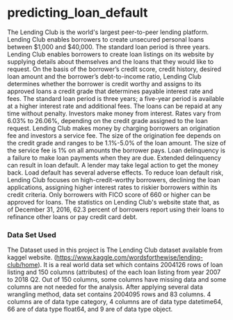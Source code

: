 # predicting_loan_default

The Lending Club is the world's largest peer-to-peer lending platform. Lending Club enables borrowers to create unsecured personal loans between $1,000 and $40,000. The standard loan period is three years. Lending Club enables borrowers to create loan listings on its website by supplying details about themselves and the loans that they would like to request. On the basis of the borrower’s credit score, credit history, desired loan amount and the borrower’s debt-to-income ratio, Lending Club determines whether the borrower is credit worthy and assigns to its approved loans a credit grade that determines payable interest rate and fees. The standard loan period is three years; a five-year period is available at a higher interest rate and additional fees. The loans can be repaid at any time without penalty.
Investors make money from interest. Rates vary from 6.03% to 26.06%, depending on the credit grade assigned to the loan request. Lending Club makes money by charging borrowers an origination fee and investors a service fee. The size of the origination fee depends on the credit grade and ranges to be 1.1%-5.0% of the loan amount. The size of the service fee is 1% on all amounts the borrower pays.
Loan delinquency is a failure to make loan payments when they are due. Extended delinquency can result in loan default. A lender may take legal action to get the money back. Load default has several adverse effects.
To reduce loan default risk, Lending Club focuses on high-credit-worthy borrowers, declining the loan applications, assigning higher interest rates to riskier borrowers within its credit criteria. Only borrowers with FICO score of 660 or higher can be approved for loans. The statistics on Lending Club's website state that, as of December 31, 2016, 62.3 percent of borrowers report using their loans to refinance other loans or pay credit card debt.

### Data Set Used
The Dataset used in this project is The Lending Club dataset available from kaggel website. (https://www.kaggle.com/wordsforthewise/lending-club/home). It is a real world data set which contains 2004126 rows of loan listing and 150 columns (attributes) of the each loan listing from year 2007 to 2018 Q2. Out of 150 columns, some columns have missing data and some columns are not needed for the analysis.  After applying several data wrangling method, data set contains 2004095 rows and 83 columns. 4 columns are of data type category, 4 columns are of data type datetime64, 66 are of data type float64, and 9 are of data type object.

